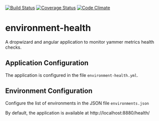[![Build Status](https://travis-ci.org/markberridge/environment-health.png)](https://travis-ci.org/markberridge/environment-health)
[![Coverage Status](https://coveralls.io/repos/markberridge/environment-health/badge.png)](https://coveralls.io/r/markberridge/environment-health)
[![Code Climate](https://codeclimate.com/github/markberridge/environment-health.png)](https://codeclimate.com/github/markberridge/environment-health)

environment-health
==================

A dropwizard and angular application to monitor yammer metrics health checks.

Application Configuration
-------------------------
The application is configured in the file `environment-health.yml`.

Environment Configuration
-------------------------
Configure the list of environments in the JSON file `environments.json`


By default, the application is available at http://localhost:8880/health/

